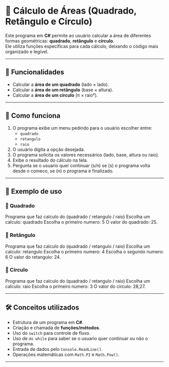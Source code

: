 # 🧮 Cálculo de Áreas (Quadrado, Retângulo e Círculo)

Este programa em **C#** permite ao usuário calcular a área de diferentes formas geométricas: **quadrado**, **retângulo** e **círculo**.  
Ele utiliza funções específicas para cada cálculo, deixando o código mais organizado e legível.

---

## 📌 Funcionalidades
- Calcular a **área de um quadrado** (lado × lado).  
- Calcular a **área de um retângulo** (base × altura).  
- Calcular a **área de um círculo** (π × raio²).  

---

## 🚀 Como funciona
1. O programa exibe um menu pedindo para o usuário escolher entre:
   - `quadrado`
   - `retangulo`
   - `raio`
2. O usuário digita a opção desejada.  
3. O programa solicita os valores necessários (lado, base, altura ou raio).  
4. Exibe o resultado do cálculo na tela.
5. Pergunta se o usuario quer continuar (s/n) se (s) o programa volta desde o comeco, se (n) o programa é finalizado.

---

## 📖 Exemplo de uso

### 🔹 Quadrado

Programa que faz calculo do (quadrado / retangulo / raio)
Escolha um calculo:
quadrado
Escolha o primeiro numero:
5
O valor do quadrado: 25.

### 🔹 Retângulo

Programa que faz calculo do (quadrado / retangulo / raio)
Escolha um calculo:
retangulo
Escolha o primeiro numero:
4
Escolha o segundo numero:
6
O valor do retangulo: 24.


### 🔹 Círculo

Programa que faz calculo do (quadrado / retangulo / raio)
Escolha um calculo:
raio
Escolha o primeiro numero:
3
O valor do circulo: 28,27.


---

## 🛠️ Conceitos utilizados
- Estrutura de um programa em **C#**.  
- Criação e chamada de **funções/métodos**.  
- Uso do `switch` para controle de fluxo.  
- Uso de `do while` para saber se o usuario quer continuar ou não o programa.
- Entrada de dados pelo `Console.ReadLine()`.  
- Operações matemáticas com `Math.PI` e `Math.Pow()`.  

---

